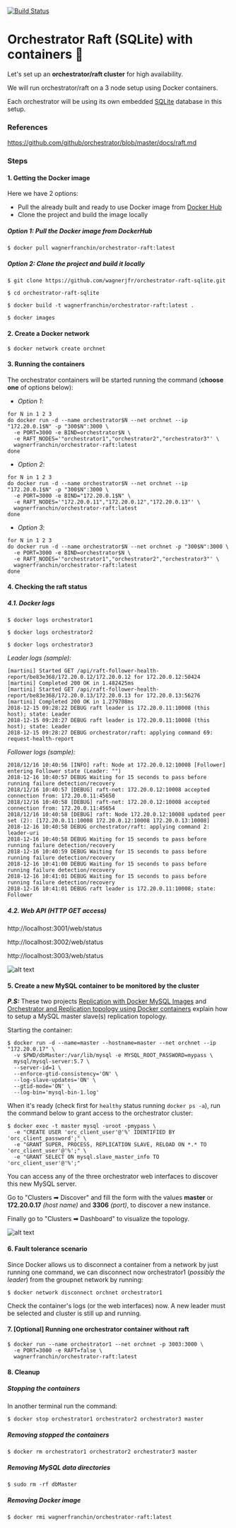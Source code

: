 [![Build Status](https://travis-ci.org/wagnerjfr/orchestrator-raft-sqlite.svg?branch=master)](https://travis-ci.org/wagnerjfr/orchestrator-raft-sqlite)

# Orchestrator Raft (SQLite) with containers :robot:

Let's set up an **orchestrator/raft cluster** for high availability.

We will run orchestrator/raft on a 3 node setup using Docker containers.

Each orchestrator will be using its own embedded [SQLite](https://www.sqlite.org/index.html) database in this setup.

### References
https://github.com/github/orchestrator/blob/master/docs/raft.md

### Steps
#### 1. Getting the Docker image

Here we have 2 options:
* Pull the already built and ready to use Docker image from [Docker Hub](https://hub.docker.com/r/wagnerfranchin/orchestrator-raft)
* Clone the project and build the image locally

##### Option 1: Pull the Docker image from DockerHub
```
$ docker pull wagnerfranchin/orchestrator-raft:latest
```

##### Option 2: Clone the project and build it locally
```
$ git clone https://github.com/wagnerjfr/orchestrator-raft-sqlite.git

$ cd orchestrator-raft-sqlite

$ docker build -t wagnerfranchin/orchestrator-raft:latest .

$ docker images
```

#### 2. Create a Docker network
```
$ docker network create orchnet
```

#### 3. Running the containers
The orchestrator containers will be started running the command (**choose one** of options below):

- *Option 1*:
```
for N in 1 2 3
do docker run -d --name orchestrator$N --net orchnet --ip "172.20.0.1$N" -p "300$N":3000 \
  -e PORT=3000 -e BIND=orchestrator$N \
  -e RAFT_NODES='"orchestrator1","orchestrator2","orchestrator3"' \
  wagnerfranchin/orchestrator-raft:latest
done
```
- *Option 2*:
```
for N in 1 2 3
do docker run -d --name orchestrator$N --net orchnet --ip "172.20.0.1$N" -p "300$N":3000 \
  -e PORT=3000 -e BIND="172.20.0.1$N" \
  -e RAFT_NODES='"172.20.0.11","172.20.0.12","172.20.0.13"' \
  wagnerfranchin/orchestrator-raft:latest
done
```
- *Option 3*:
```
for N in 1 2 3
do docker run -d --name orchestrator$N --net orchnet -p "300$N":3000 \
  -e PORT=3000 -e BIND=orchestrator$N \
  -e RAFT_NODES='"orchestrator1","orchestrator2","orchestrator3"' \
  wagnerfranchin/orchestrator-raft:latest
done
```

#### 4. Checking the raft status

##### 4.1. Docker logs
```
$ docker logs orchestrator1
```
```
$ docker logs orchestrator2
```
```
$ docker logs orchestrator3
```

*Leader logs (sample):*
```console
[martini] Started GET /api/raft-follower-health-report/be83e368/172.20.0.12/172.20.0.12 for 172.20.0.12:50424
[martini] Completed 200 OK in 1.482425ms
[martini] Started GET /api/raft-follower-health-report/be83e368/172.20.0.13/172.20.0.13 for 172.20.0.13:56276
[martini] Completed 200 OK in 1.279708ms
2018-12-15 09:28:22 DEBUG raft leader is 172.20.0.11:10008 (this host); state: Leader
2018-12-15 09:28:27 DEBUG raft leader is 172.20.0.11:10008 (this host); state: Leader
2018-12-15 09:28:27 DEBUG orchestrator/raft: applying command 69: request-health-report
```

*Follower logs (sample):*
```console
2018/12/16 10:40:56 [INFO] raft: Node at 172.20.0.12:10008 [Follower] entering Follower state (Leader: "")
2018-12-16 10:40:57 DEBUG Waiting for 15 seconds to pass before running failure detection/recovery
2018/12/16 10:40:57 [DEBUG] raft-net: 172.20.0.12:10008 accepted connection from: 172.20.0.11:45650
2018/12/16 10:40:58 [DEBUG] raft-net: 172.20.0.12:10008 accepted connection from: 172.20.0.11:45654
2018/12/16 10:40:58 [DEBUG] raft: Node 172.20.0.12:10008 updated peer set (2): [172.20.0.11:10008 172.20.0.12:10008 172.20.0.13:10008]
2018-12-16 10:40:58 DEBUG orchestrator/raft: applying command 2: leader-uri
2018-12-16 10:40:58 DEBUG Waiting for 15 seconds to pass before running failure detection/recovery
2018-12-16 10:40:59 DEBUG Waiting for 15 seconds to pass before running failure detection/recovery
2018-12-16 10:41:00 DEBUG Waiting for 15 seconds to pass before running failure detection/recovery
2018-12-16 10:41:01 DEBUG Waiting for 15 seconds to pass before running failure detection/recovery
2018-12-16 10:41:01 DEBUG raft leader is 172.20.0.11:10008; state: Follower
```

##### 4.2. Web API (HTTP GET access)

http://localhost:3001/web/status

http://localhost:3002/web/status

http://localhost:3003/web/status

![alt text](https://github.com/wagnerjfr/orchestrator-raft-sqlite/blob/master/figures/figure1.png)

#### 5. Create a new MySQL container to be monitored by the cluster

***P.S:*** These two projects [Replication with Docker MySQL Images](https://github.com/wagnerjfr/mysql-master-slaves-replication-docker) and [Orchestrator and Replication topology using Docker containers](https://github.com/wagnerjfr/orchestrator-mysql-replication-docker) explain how to setup a MySQL master slave(s) replication topology.

Starting the container:
```
$ docker run -d --name=master --hostname=master --net orchnet --ip "172.20.0.17" \
  -v $PWD/dbMaster:/var/lib/mysql -e MYSQL_ROOT_PASSWORD=mypass \
  mysql/mysql-server:5.7 \
  --server-id=1 \
  --enforce-gtid-consistency='ON' \
  --log-slave-updates='ON' \
  --gtid-mode='ON' \
  --log-bin='mysql-bin-1.log'
```
When it's ready (check first for `healthy` status running `docker ps -a`), run the command below to grant access to the orchestrator cluster:
```
$ docker exec -t master mysql -uroot -pmypass \
  -e "CREATE USER 'orc_client_user'@'%' IDENTIFIED BY 'orc_client_password';" \
  -e "GRANT SUPER, PROCESS, REPLICATION SLAVE, RELOAD ON *.* TO 'orc_client_user'@'%';" \
  -e "GRANT SELECT ON mysql.slave_master_info TO 'orc_client_user'@'%';"
```
You can access any of the three orchestrator web interfaces to discover this new MySQL server.

Go to "Clusters ➡ Discover" and fill the form with the values **master** or **172.20.0.17** *(host name)* and **3306** *(port)*, to discover a new instance.

Finally go to "Clusters ➡ Dashboard" to visualize the topology.

![alt text](https://github.com/wagnerjfr/orchestrator-raft-sqlite/blob/master/figures/figure2.png)

#### 6. Fault tolerance scenario

Since Docker allows us to disconnect a container from a network by just running one command, we can disconnect now orchestrator1 (*possibly the leader*) from the groupnet network by running:
```
$ docker network disconnect orchnet orchestrator1
```
Check the container's logs (or the web interfaces) now. A new leader must be selected and cluster is still up and running.

#### 7. [Optional] Running one orchestrator container without raft
```
$ docker run --name orchestrator1 --net orchnet -p 3003:3000 \
  -e PORT=3000 -e RAFT=false \
  wagnerfranchin/orchestrator-raft:latest
```
#### 8. Cleanup

##### Stopping the containers
In another terminal run the command:
```
$ docker stop orchestrator1 orchestrator2 orchestrator3 master
```

##### Removing stopped the containers
```
$ docker rm orchestrator1 orchestrator2 orchestrator3 master
```

##### Removing MySQL data directories
```
$ sudo rm -rf dbMaster
```

##### Removing Docker image
```
$ docker rmi wagnerfranchin/orchestrator-raft:latest
```
